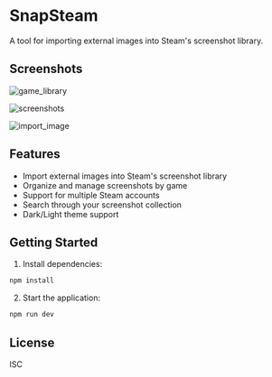 # SnapSteam

A tool for importing external images into Steam's screenshot library.

## Screenshots

![game_library](https://imgur.ihainan.me/q79OPRX.png)

![screenshots](https://imgur.ihainan.me/5pxN8Nd.png)

![import_image](https://i.imgur.com/5ohBzjD.png)

## Features

- Import external images into Steam's screenshot library
- Organize and manage screenshots by game
- Support for multiple Steam accounts
- Search through your screenshot collection
- Dark/Light theme support

## Getting Started

1. Install dependencies:
```bash
npm install
```

2. Start the application:
```bash
npm run dev
```

## License

ISC
